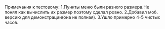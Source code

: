 Примечания к тестовому:
1.Пункты меню были разного размера.Не понял как вычислить их размер поэтому сделал ровно.
2.Добавил моб. версию для демонстрации(она не полная).
3.Ушло примерно 4-5 чистых часов.